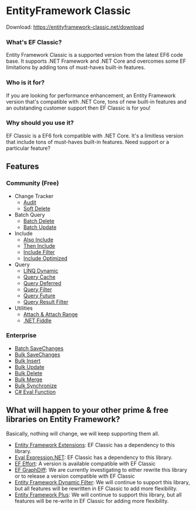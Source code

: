 # EntityFramework Classic

Download: https://entityframework-classic.net/download

### What's EF Classic?
Entity Framework Classic is a supported version from the latest EF6 code base. It supports .NET Framework and .NET Core and overcomes some EF limitations by adding tons of must-haves built-in features.

### Who is it for?
If you are looking for performance enhancement, an Entity Framework version that's compatible with .NET Core, tons of new built-in features and an outstanding customer support then EF Classic is for you!

### Why should you use it?
EF Classic is a EF6 fork compatible with .NET Core. It's a limitless version that include tons of must-haves built-in features. Need support or a particular feature? 

## Features

### Community (Free)
- Change Tracker
   - [Audit](https://entityframework-classic.net/audit)
   - [Soft Delete](https://entityframework-classic.net/soft-delete)
- Batch Query
   - [Batch Delete](https://entityframework-classic.net/delete-from-query)
   - [Batch Update](https://entityframework-classic.net/update-from-query)
- Include
   - [Also Include](https://entityframework-classic.net/also-include)
   - [Then Include](https://entityframework-classic.net/then-include)
   - [Include Filter](https://entityframework-classic.net/query-include-filter)
   - [Include Optimized](https://entityframework-classic.net/query-include-optimized)
- Query
   - [LINQ Dynamic](https://entityframework-classic.net/linq-dynamic)
   - [Query Cache](https://entityframework-classic.net/query-cache)
   - [Query Deferred](https://entityframework-classic.net/query-deferred)
   - [Query Filter](https://entityframework-classic.net/query-filter)
   - [Query Future](https://entityframework-classic.net/query-future)
   - [Query Result Filter](https://entityframework-classic.net/query-result-filter)
- Utilities
   - [Attach & Attach Range](https://entityframework-classic.net/attach)
   - [.NET Fiddle](https://entityframework-classic.net/net-fiddle)

### Enterprise
- [Batch SaveChanges](https://entityframework-classic.net/batch-save-changes)
- [Bulk SaveChanges](https://entityframework-classic.net/bulk-save-changes)
- [Bulk Insert](https://entityframework-classic.net/bulk-insert)
- [Bulk Update](https://entityframework-classic.net/bulk-update)
- [Bulk Delete](https://entityframework-classic.net/bulk-delete)
- [Bulk Merge](https://entityframework-classic.net/bulk-merge)
- [Bulk Synchronize](https://entityframework-classic.net/bulk-synchronize)
- [C# Eval Function](https://entityframework-classic.net/csharp-eval-function)

## What will happen to your other prime & free libraries on Entity Framework?
Basically, nothing will change, we will keep supporting them all.

- [Entity Framework Extensions](https://entityframework-extensions.net/): EF Classic has a dependency to this library.
- [Eval Expression.NET](https://eval-expression.net/): EF Classic has a dependency to this library.
- [EF Effort](https://www.nuget.org/packages/Z.EntityFramework.Classic.Effort/): A version is available compatible with EF Classic
- [EF GraphDiff](https://github.com/zzzprojects/GraphDiff): We are currently investigating to either rewrite this library or to release a version compatible with EF Classic
- [Entity Framework Dynamic Filter](https://entityframework-dynamicfilters.net/): We will continue to support this library, but all features will be rewritten in EF Classic to add more flexibility.
- [Entity Framework Plus](https://entityframework-plus.net/): We will continue to support this library, but all features will be re-write in EF Classic for adding more flexibility.
